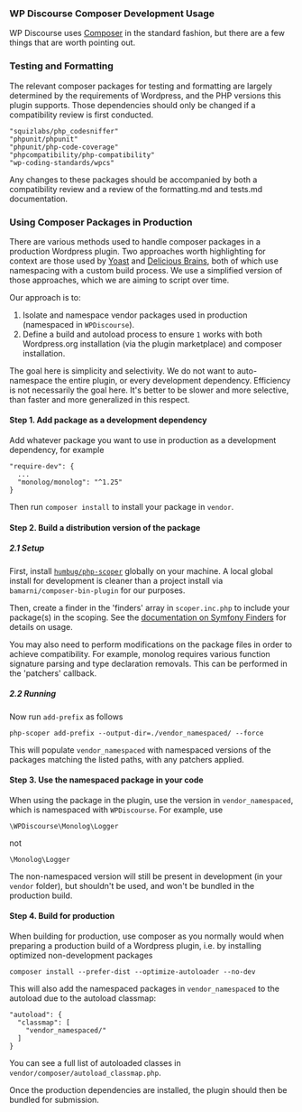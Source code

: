 ### WP Discourse Composer Development Usage

WP Discourse uses [Composer](https://getcomposer.org) in the standard fashion, but there are a few things that are worth pointing out.

### Testing and Formatting

The relevant composer packages for testing and formatting are largely determined by the requirements of Wordpress, and the PHP versions this plugin supports. Those dependencies should only be changed if a compatibility review is first conducted.

```
"squizlabs/php_codesniffer"
"phpunit/phpunit"
"phpunit/php-code-coverage"
"phpcompatibility/php-compatibility"
"wp-coding-standards/wpcs"
```

Any changes to these packages should be accompanied by both a compatibility review and a review of the formatting.md and tests.md documentation.

### Using Composer Packages in Production

There are various methods used to handle composer packages in a production Wordpress plugin. Two approaches worth highlighting for context are those used by [Yoast](https://developer.yoast.com/blog/safely-using-php-dependencies-in-the-wordpress-ecosystem/) and [Delicious Brains](https://deliciousbrains.com/php-scoper-namespace-composer-depencies/), both of which use namespacing with a custom build process. We use a simplified version of those approaches, which we are aiming to script over time.

Our approach is to:

1. Isolate and namespace vendor packages used in production (namespaced in ``WPDiscourse``).
2. Define a build and autoload process to ensure ``1`` works with both Wordpress.org installation (via the plugin marketplace) and composer installation.

The goal here is simplicity and selectivity. We do not want to auto-namespace the entire plugin, or every development dependency. Efficiency is not necessarily the goal here. It's better to be slower and more selective, than faster and more generalized in this respect.

#### Step 1. Add package as a development dependency

Add whatever package you want to use in production as a development dependency, for example

```
"require-dev": {
  ...
  "monolog/monolog": "^1.25"
}
```

Then run ``composer install`` to install your package in ``vendor``.

#### Step 2. Build a distribution version of the package

##### 2.1 Setup

First, install [``humbug/php-scoper``](https://github.com/humbug/php-scoper) globally on your machine. A local global install for development is cleaner than a project install via ``bamarni/composer-bin-plugin`` for our purposes.

Then, create a finder in the 'finders' array in ``scoper.inc.php`` to include your package(s) in the scoping. See the [documentation on Symfony Finders](https://symfony.com/doc/current/components/finder.html) for details on usage.

You may also need to perform modifications on the package files in order to achieve compatibility. For example, monolog requires various function signature parsing and type declaration removals. This can be performed in the 'patchers' callback.

##### 2.2 Running

Now run ``add-prefix`` as follows

```
php-scoper add-prefix --output-dir=./vendor_namespaced/ --force
```

This will populate ``vendor_namespaced`` with namespaced versions of the packages matching the listed paths, with any patchers applied.

#### Step 3. Use the namespaced package in your code

When using the package in the plugin, use the version in ``vendor_namespaced``, which is namespaced with ``WPDiscourse``. For example, use

```
\WPDiscourse\Monolog\Logger
```
not

```
\Monolog\Logger
```

The non-namespaced version will still be present in development (in your ``vendor`` folder), but shouldn't be used, and won't be bundled in the production build.

#### Step 4. Build for production

When building for production, use composer as you normally would when preparing a production build of a Wordpress plugin, i.e. by installing optimized non-development packages

```
composer install --prefer-dist --optimize-autoloader --no-dev
```

This will also add the namespaced packages in ``vendor_namespaced`` to the autoload due to the autoload classmap:

```
"autoload": {
  "classmap": [
    "vendor_namespaced/"
  ]
}
```
You can see a full list of autoloaded classes in ``vendor/composer/autoload_classmap.php``.

Once the production dependencies are installed, the plugin should then be bundled for submission.




